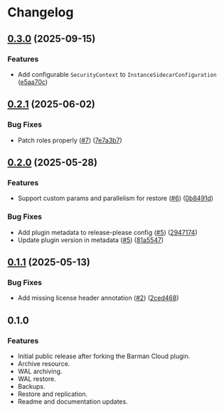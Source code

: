 # Changelog

## [0.3.0](https://github.com/operasoftware/cnpg-plugin-pgbackrest/compare/v0.2.1...v0.3.0) (2025-09-15)


### Features

* Add configurable `SecurityContext` to `InstanceSidecarConfiguration` ([e5aa70c](https://github.com/operasoftware/cnpg-plugin-pgbackrest/commit/e5aa70cc9637d0cc76dada825c3642d991fa89b5))

## [0.2.1](https://github.com/operasoftware/cnpg-plugin-pgbackrest/compare/v0.2.0...v0.2.1) (2025-06-02)


### Bug Fixes

* Patch roles properly ([#7](https://github.com/operasoftware/cnpg-plugin-pgbackrest/issues/7)) ([7e7a3b7](https://github.com/operasoftware/cnpg-plugin-pgbackrest/commit/7e7a3b71f49d4ea3c272df67e668cc856265de70))

## [0.2.0](https://github.com/operasoftware/cnpg-plugin-pgbackrest/compare/v0.1.1...v0.2.0) (2025-05-28)


### Features

* Support custom params and parallelism for restore ([#6](https://github.com/operasoftware/cnpg-plugin-pgbackrest/issues/6)) ([0b8491d](https://github.com/operasoftware/cnpg-plugin-pgbackrest/commit/0b8491d04cfe06afcf348851bc57633f929fc6b9))


### Bug Fixes

* Add plugin metadata to release-please config ([#5](https://github.com/operasoftware/cnpg-plugin-pgbackrest/issues/5)) ([2947174](https://github.com/operasoftware/cnpg-plugin-pgbackrest/commit/2947174b7c8c5fd2df680d95d5435d864611e0fc))
* Update plugin version in metadata ([#5](https://github.com/operasoftware/cnpg-plugin-pgbackrest/issues/5)) ([81a5547](https://github.com/operasoftware/cnpg-plugin-pgbackrest/commit/81a554765da4400cc2fafad0c51d10fa40f41985))

## [0.1.1](https://github.com/operasoftware/cnpg-plugin-pgbackrest/compare/v0.1.0...v0.1.1) (2025-05-13)


### Bug Fixes

* Add missing license header annotation ([#2](https://github.com/operasoftware/cnpg-plugin-pgbackrest/issues/2)) ([2ced468](https://github.com/operasoftware/cnpg-plugin-pgbackrest/commit/2ced468a0c90d2f0d209464138c510520b46aba7))

## 0.1.0


### Features

* Initial public release after forking the Barman Cloud plugin.
* Archive resource.
* WAL archiving.
* WAL restore.
* Backups.
* Restore and replication.
* Readme and documentation updates.
